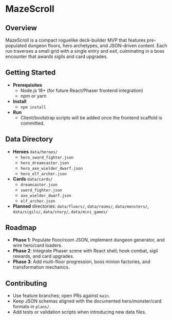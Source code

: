 # MazeScroll

## Overview

MazeScroll is a compact roguelike deck-builder MVP that features pre-populated dungeon floors, hero archetypes, and JSON-driven content. Each run traverses a small grid with a single entry and exit, culminating in a boss encounter that awards sigils and card upgrades.

## Getting Started

- **Prerequisites**
  - Node.js 18+ (for future React/Phaser frontend integration)
  - npm or yarn
- **Install**
  - `npm install`
- **Run**
  - Client/bootstrap scripts will be added once the frontend scaffold is committed.

## Data Directory

- **Heroes** `data/heroes/`
  - `hero_sword_fighter.json`
  - `hero_dreamcaster.json`
  - `hero_axe_wielder_dwarf.json`
  - `hero_elf_archer.json`
- **Cards** `data/cards/`
  - `dreamcaster.json`
  - `sword_fighter.json`
  - `axe_wielder_dwarf.json`
  - `elf_archer.json`
- **Planned** directories: `data/floors/`, `data/rooms/`, `data/monsters/`, `data/sigils/`, `data/story/`, `data/mini_games/`

## Roadmap

- **Phase 1**: Populate floor/room JSON, implement dungeon generator, and wire hero/card loaders.
- **Phase 2**: Integrate Phaser scene with React shell; hook combat, sigil rewards, and card upgrades.
- **Phase 3**: Add multi-floor progression, boss minion factories, and transformation mechanics.

## Contributing

- Use feature branches; open PRs against `main`.
- Keep JSON schemas aligned with the documented hero/monster/card formats in `plans/`.
- Add tests or validation scripts when introducing new data files.
